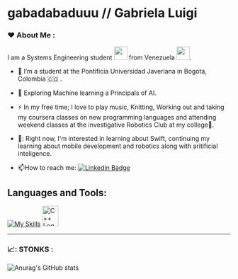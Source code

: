 # gabadabaduuu // Gabriela Luigi

### :heart: About Me :
I am a Systems Engineering student <img src="https://media.giphy.com/media/WUlplcMpOCEmTGBtBW/giphy.gif" width="30"> from Venezuela <img src="https://media.giphy.com/media/v1.Y2lkPTc5MGI3NjExZGQ3cG40c3RtZ2F1NzRoMWtua3dma2Uxa3NqY3YycjQxZ2xxcnh5dyZlcD12MV9zdGlja2Vyc19zZWFyY2gmY3Q9cw/IhfhXlGAfiuDx6uMRV/giphy.gif" width="30">.

- :telescope: I’m a student at the Pontificia Universidad Javeriana in Bogota, Colombia :colombia: .

- :seedling: Exploring Machine learning a Principals of AI.

- :zap: In my free time; I love to play music, Knitting, Working out and taking my coursera classes on new programming languages and attending weekend classes at the investigative Robotics Club at my college🏫.
  
- 🚀: Right now, I'm interested in learning about Swift, continuing my learning about mobile development and robotics along with aritificial inteligence.

- :mailbox:How to reach me: [![Linkedin Badge](https://img.shields.io/badge/-Gabriela-blue?style=flat&logo=Linkedin&logoColor=white)](https://www.linkedin.com/in/gabriela-luigi-b51897212)


## Languages and Tools:
<p align="center">

[![My Skills](https://skills.thijs.gg/icons?i=java,js,html,css,py,r,mongodb,mysql,c,linux,kotlin,typescript,angular,swift,dockerfile)](https://skills.thijs.gg)
<img src="https://raw.githubusercontent.com/isocpp/logos/master/cpp_logo.png" alt="C++ Logo" width="36" height="46" />
  
 ---

### 📈: STONKS :
![Anurag's GitHub stats](https://github-readme-stats.vercel.app/api?username=anuraghazra&show_icons=true&theme=transparent)

